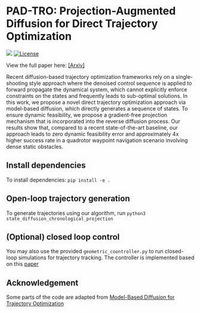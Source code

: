 # PAD-TRO: Projection-Augmented Diffusion for Direct Trajectory Optimization 
[<img src="https://img.shields.io/badge/Backend-Jax-red.svg"/>](https://github.com/google/jax)
[![License](https://img.shields.io/badge/License-Apache%202.0-blue.svg)](https://opensource.org/licenses/Apache-2.0)

View the full paper here: [[Arxiv]](https://arxiv.org/abs/2510.04436)

Recent diffusion-based trajectory optimization frameworks rely on a single-shooting style approach where the denoised control sequence is applied to forward propagate the dynamical system, which cannot explicitly enforce constraints on the states and frequently leads to sub-optimal solutions. In this work, we propose a novel direct trajectory optimization approach via model-based diffusion, which directly generates a sequence of states. To ensure dynamic feasibility, we propose a gradient-free projection mechanism that is incorporated into the reverse diffusion process. Our results show that, compared to a recent state-of-the-art baseline, our approach leads to zero dynamic feasibility error and approximately 4x higher success rate in a quadrotor waypoint navigation scenario involving dense static obstacles.

## Install dependencies
To install dependencies: 
`pip install -e . `

## Open-loop trajectory generation
To generate trajectories using our algorithm, run `python3 state_diffusion_chronological_projection`

## (Optional) closed loop control
You may also use the provided `geometric_coontroller.py` to run closed-loop simulations for trajectory tracking. The controller is implemented based on this [paper](https://ieeexplore.ieee.org/document/5717652)

## Acknowledgement
Some parts of the code are adapted from [Model-Based Diffusion for Trajectory Optimization](https://github.com/LeCAR-Lab/model-based-diffusion/tree/main)


